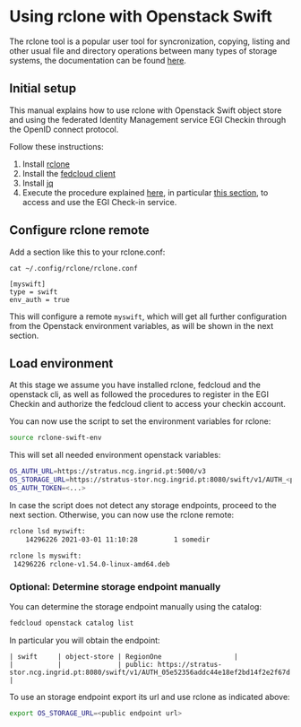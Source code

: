 # Using rclone with Openstack Swift

The rclone tool is a popular user tool for syncronization, copying, listing and other
usual file and directory operations between many types of storage systems, the documentation
can be found [here](https://rclone.org/).

## Initial setup

This manual explains how to use rclone with Openstack Swift object store and using the
federated Identity Management service EGI Checkin through the OpenID connect protocol.

Follow these instructions:
1. Install [rclone](https://rclone.org/downloads/)
2. Install the [fedcloud client](https://fedcloudclient.fedcloud.eu/)
3. Install [jq](https://stedolan.github.io/jq/)
4. Execute the procedure explained [here](https://docs.egi.eu/users/),
in particular [this section](https://docs.egi.eu/users/cloud-compute/auth/),
to access and use the EGI Check-in service.

## Configure rclone remote

Add a section like this to your rclone.conf:
```
cat ~/.config/rclone/rclone.conf

[myswift]
type = swift
env_auth = true

```

This will configure a remote `myswift`, which will get all further configuration from the Openstack
environment variables, as will be shown in the next section.

## Load environment

At this stage we assume you have installed rclone, fedcloud and the openstack cli, as well as
followed the procedures to register in the EGI Checkin and authorize the fedcloud client to
access your checkin account.

You can now use the script to set the environment variables for rclone:

```bash
source rclone-swift-env
```

This will set all needed environment openstack variables:

```bash
OS_AUTH_URL=https://stratus.ncg.ingrid.pt:5000/v3
OS_STORAGE_URL=https://stratus-stor.ncg.ingrid.pt:8080/swift/v1/AUTH_<project id>
OS_AUTH_TOKEN=<...>
```

In case the script does not detect any storage endpoints, proceed to the next section.
Otherwise, you can now use the rclone remote:
```bash
rclone lsd myswift:
    14296226 2021-03-01 11:10:28         1 somedir

rclone ls myswift:
 14296226 rclone-v1.54.0-linux-amd64.deb
```

### Optional: Determine storage endpoint manually
You can determine the storage endpoint manually using the catalog:

```bash
fedcloud openstack catalog list
```

In particular you will obtain the endpoint:

```
| swift     | object-store | RegionOne                  |
|           |              | public: https://stratus-stor.ncg.ingrid.pt:8080/swift/v1/AUTH_05e52356addc44e18ef2bd14f2e2f67d   |
```

To use an storage endpoint export its url and use rclone as indicated above:

```bash
export OS_STORAGE_URL=<public endpoint url>
```
